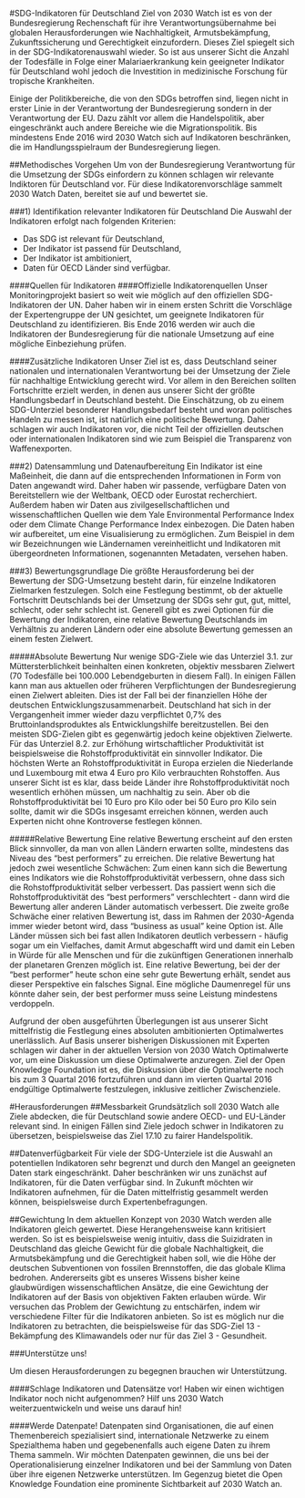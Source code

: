 #SDG-Indikatoren für Deutschland
Ziel von 2030 Watch ist es von der Bundesregierung Rechenschaft für ihre Verantwortungsübernahme bei globalen Herausforderungen wie Nachhaltigkeit, Armutsbekämpfung, Zukunftssicherung und Gerechtigkeit einzufordern. Dieses Ziel spiegelt sich in der SDG-Indikatorenauswahl wieder. So ist aus unserer Sicht die Anzahl der Todesfälle in Folge einer Malariaerkrankung kein geeigneter Indikator für Deutschland wohl jedoch die Investition in medizinische Forschung für tropische Krankheiten.

Einige der Politikbereiche, die von den SDGs betroffen sind, liegen nicht in erster Linie in der Verantwortung der Bundesregierung sondern in der Verantwortung der EU. Dazu zählt vor allem die Handelspolitik, aber eingeschränkt auch andere Bereiche wie die Migrationspolitik. Bis mindestens Ende 2016 wird 2030 Watch sich auf Indikatoren beschränken, die im Handlungsspielraum der Bundesregierung liegen.

##Methodisches Vorgehen
Um von der Bundesregierung Verantwortung für die Umsetzung der SDGs einfordern zu können schlagen wir relevante Indiktoren für Deutschland vor. Für diese Indikatorenvorschläge sammelt 2030 Watch Daten, bereitet sie auf und bewertet sie.

###1)	Identifikation relevanter Indikatoren für Deutschland
Die Auswahl der Indikatoren erfolgt nach folgenden Kriterien:

* Das SDG ist relevant für Deutschland,
* Der Indikator ist passend für Deutschland,
* Der Indikator ist ambitioniert,
* Daten für OECD Länder sind verfügbar.

####Quellen für Indikatoren 
####Offizielle Indikatorenquellen
Unser Monitoringprojekt basiert so weit wie möglich auf den offiziellen SDG-Indikatoren der UN. Daher haben wir in einem ersten Schritt die Vorschläge der Expertengruppe der UN gesichtet, um geeignete Indikatoren für Deutschland zu identifizieren. Bis Ende 2016 werden wir auch die Indikatoren der Bundesregierung für die nationale Umsetzung auf eine mögliche Einbeziehung prüfen.

####Zusätzliche Indikatoren
Unser Ziel ist es, dass Deutschland seiner nationalen und internationalen Verantwortung bei der Umsetzung der Ziele für nachhaltige Entwicklung gerecht wird. Vor allem in den Bereichen sollten Fortschritte erzielt werden, in denen aus unserer Sicht der größte Handlungsbedarf in Deutschland besteht. Die Einschätzung, ob zu einem SDG-Unterziel besonderer Handlungsbedarf besteht und woran politisches Handeln zu messen ist, ist natürlich eine politische Bewertung. Daher schlagen wir auch Indikatoren vor, die nicht Teil der offiziellen deutschen oder internationalen Indikatoren sind wie zum Beispiel die Transparenz von Waffenexporten.

###2)	Datensammlung und Datenaufbereitung
Ein Indikator ist eine Maßeinheit, die dann auf die entsprechenden Informationen in Form von Daten angewandt wird. Daher haben wir passende, verfügbare Daten von Bereitstellern wie der Weltbank, OECD oder Eurostat recherchiert. Außerdem haben wir Daten aus zivilgesellschaftlichen und wissenschaftlichen Quellen wie dem Yale Environmental Performance Index oder dem Climate Change Performance Index einbezogen. Die Daten haben wir aufbereitet, um eine Visualisierung zu ermöglichen. Zum Beispiel in dem wir Bezeichnungen wie Ländernamen vereinheitlicht und Indikatoren mit übergeordneten Informationen, sogenannten Metadaten, versehen haben.

###3)	Bewertungsgrundlage
Die größte Herausforderung bei der Bewertung der SDG-Umsetzung besteht darin, für einzelne Indikatoren Zielmarken festzulegen. Solch eine Festlegung bestimmt, ob der aktuelle Fortschritt Deutschlands bei der Umsetzung der SDGs sehr gut, gut, mittel, schlecht, oder sehr schlecht ist. Generell gibt es zwei Optionen für die Bewertung der Indikatoren, eine relative Bewertung Deutschlands im Verhältnis zu anderen Ländern oder eine absolute Bewertung gemessen an einem festen Zielwert.

#####Absolute Bewertung
Nur wenige SDG-Ziele wie das Unterziel 3.1. zur Müttersterblichkeit beinhalten einen konkreten, objektiv messbaren Zielwert (70 Todesfälle bei 100.000 Lebendgeburten in diesem Fall). In einigen Fällen kann man aus aktuellen oder früheren Verpflichtungen der Bundesregierung einen Zielwert ableiten. Dies ist der Fall bei der finanziellen Höhe der deutschen Entwicklungszusammenarbeit. Deutschland hat sich in der Vergangenheit immer wieder dazu verpflichtet 0,7% des Bruttoinlandsproduktes als Entwicklungshilfe bereitzustellen. Bei den meisten SDG-Zielen gibt es gegenwärtig jedoch keine objektiven Zielwerte. Für das Unterziel 8.2. zur Erhöhung wirtschaftlicher Produktivität ist beispielsweise die Rohstoffproduktivität ein sinnvoller Indikator. Die höchsten Werte an Rohstoffproduktivität in Europa erzielen die Niederlande und Luxembourg mit etwa 4 Euro pro Kilo verbrauchten Rohstoffen. Aus unserer Sicht ist es klar, dass beide Länder ihre Rohstoffproduktivität noch wesentlich erhöhen müssen, um nachhaltig zu sein. Aber ob die Rohstoffproduktivität bei 10 Euro pro Kilo oder bei 50 Euro pro Kilo sein sollte, damit wir die SDGs insgesamt erreichen können, werden auch Experten nicht ohne Kontroverse festlegen können.

#####Relative Bewertung
Eine relative Bewertung erscheint auf den ersten Blick sinnvoller, da man von allen Ländern erwarten sollte, mindestens das Niveau des “best performers” zu erreichen. Die relative Bewertung hat jedoch zwei wesentliche Schwächen: Zum einen kann sich die Bewertung eines Indikators wie die Rohstoffproduktivität verbessern, ohne dass sich die Rohstoffproduktivität selber verbessert. Das passiert wenn sich die Rohstoffproduktivität des “best performers” verschlechtert - dann wird die Bewertung aller anderen Länder automatisch verbessert. Die zweite große Schwäche einer relativen Bewertung ist, dass im Rahmen der 2030-Agenda immer wieder betont wird, dass “business as usual” keine Option ist. Alle Länder müssen sich bei fast allen Indikatoren deutlich verbessern - häufig sogar um ein Vielfaches, damit Armut abgeschafft wird und damit ein Leben in Würde für alle Menschen und für die zukünftigen Generationen innerhalb der planetaren Grenzen möglich ist. Eine relative Bewertung, bei der der “best performer” heute schon eine sehr gute Bewertung erhält, sendet aus dieser Perspektive ein falsches Signal. Eine mögliche Daumenregel für uns könnte daher sein, der best performer muss seine Leistung mindestens verdoppeln.

Aufgrund der oben ausgeführten Überlegungen ist aus unserer Sicht mittelfristig die Festlegung eines absoluten ambitionierten Optimalwertes unerlässlich. Auf Basis unserer bisherigen Diskussionen mit Experten schlagen wir daher in der aktuellen Version von 2030 Watch Optimalwerte vor, um eine Diskussion um diese Optimalwerte anzuregen. Ziel der Open Knowledge Foundation ist es, die Diskussion über die Optimalwerte noch bis zum 3 Quartal 2016 fortzuführen und dann im vierten Quartal 2016 endgültige Optimalwerte festzulegen, inklusive zeitlicher Zwischenziele.

#Herausforderungen
##Messbarkeit
Grundsätzlich soll 2030 Watch alle Ziele abdecken, die für Deutschland sowie andere OECD- und EU-Länder relevant sind. In einigen Fällen sind Ziele jedoch schwer in Indikatoren zu übersetzen, beispielsweise das Ziel 17.10 zu fairer Handelspolitik. 

##Datenverfügbarkeit
Für viele der SDG-Unterziele ist die Auswahl an potentiellen Indikatoren sehr begrenzt und durch den Mangel an geeigneten Daten stark eingeschränkt. Daher beschränken wir uns zunächst auf Indikatoren, für die Daten verfügbar sind. In Zukunft möchten wir Indikatoren aufnehmen, für die Daten mittelfristig gesammelt werden können, beispielsweise durch Expertenbefragungen.

##Gewichtung
In dem aktuellen Konzept von 2030 Watch werden alle Indikatoren gleich gewertet. Diese Herangehensweise kann kritisiert werden. So ist es beispielsweise wenig intuitiv, dass die Suizidraten in Deutschland das gleiche Gewicht für die globale Nachhaltigkeit, die Armutsbekämpfung und die Gerechtigkeit haben soll, wie die Höhe der deutschen Subventionen von fossilen Brennstoffen, die das globale Klima bedrohen. Andererseits gibt es unseres Wissens bisher keine glaubwürdigen wissenschaftlichen Ansätze, die eine Gewichtung der Indikatoren auf der Basis von objektiven Fakten erlauben würde. Wir versuchen das Problem der Gewichtung zu entschärfen, indem wir verschiedene Filter für die Indikatoren anbieten. So ist es möglich nur die Indikatoren zu betrachten, die beispielsweise für das SDG-Ziel 13 - Bekämpfung des Klimawandels oder nur für das Ziel 3 - Gesundheit.


###Unterstütze uns!

Um diesen Herausforderungen zu begegnen brauchen wir Unterstützung.

####Schlage Indikatoren und Datensätze vor!
Haben wir einen wichtigen Indikator noch nicht aufgenommen? Hilf uns 2030 Watch weiterzuentwickeln und weise uns darauf hin!


####Werde Datenpate!
Datenpaten sind Organisationen, die auf einen Themenbereich spezialisiert sind, internationale Netzwerke zu einem Spezialthema haben und gegebenenfalls auch eigene Daten zu ihrem Thema sammeln. Wir möchten Datenpaten gewinnen, die uns bei der Operationalisierung einzelner Indikatoren und bei der Sammlung von Daten über ihre eigenen Netzwerke unterstützen. Im Gegenzug bietet die Open Knowledge Foundation eine prominente Sichtbarkeit auf 2030 Watch an.
